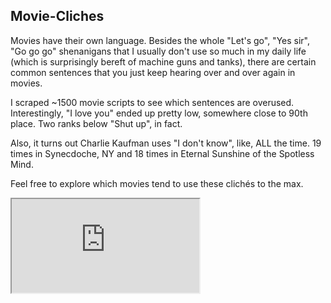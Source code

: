 Movie-Cliches
-------------

Movies have their own language. Besides the whole "Let's go", "Yes sir", "Go go go" shenanigans that I usually don't use so much in my daily life (which is surprisingly bereft of machine guns and tanks), there are certain common sentences that you just keep hearing over and over again in movies.

I scraped ~1500 movie scripts to see which sentences are overused. Interestingly, "I love you" ended up pretty low, somewhere close to 90th place. Two ranks below "Shut up", in fact.

Also, it turns out Charlie Kaufman uses "I don't know", like, ALL the time. 19 times in Synecdoche, NY and 18 times in Eternal Sunshine of the Spotless Mind.

Feel free to explore which movies tend to use these clichés to the max.

<iframe src="http://movie.cliches.irmaksirer.com"></iframe>

